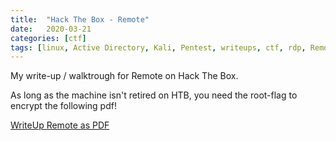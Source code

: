 ```yaml
---
title:  "Hack The Box - Remote"
date:   2020-03-21
categories: [ctf]
tags: [linux, Active Directory, Kali, Pentest, writeups, ctf, rdp, Remote-Desktop]
---
```

My write-up / walktrough for Remote on Hack The Box. 

As long as the machine isn't retired on HTB, you need the root-flag to encrypt the following pdf!

[WriteUp Remote as PDF](https://www.dropbox.com/s/nef988gu7xur46x/2020-03-21-hack-the-box-remote.pdf?dl=1)